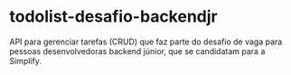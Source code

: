 # todolist-desafio-backendjr
API para gerenciar tarefas (CRUD) que faz parte do desafio de vaga para pessoas desenvolvedoras backend júnior, que se candidatam para a Simplify.
